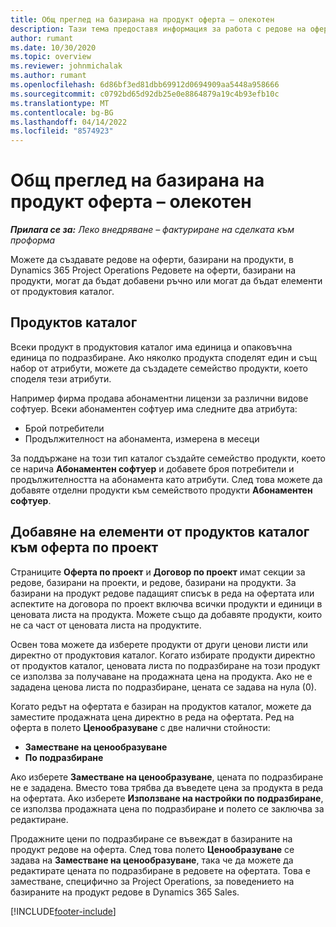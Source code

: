```yaml
---
title: Общ преглед на базирана на продукт оферта – олекотен
description: Тази тема предоставя информация за работа с редове на оферти, базирани на продукти.
author: rumant
ms.date: 10/30/2020
ms.topic: overview
ms.reviewer: johnmichalak
ms.author: rumant
ms.openlocfilehash: 6d86bf3ed81dbb69912d0694909aa5448a958666
ms.sourcegitcommit: c0792bd65d92db25e0e8864879a19c4b93efb10c
ms.translationtype: MT
ms.contentlocale: bg-BG
ms.lasthandoff: 04/14/2022
ms.locfileid: "8574923"
---
```

# <a name="product-based-quote-lines-overview---lite"></a>Общ преглед на базирана на продукт оферта – олекотен

_**Прилага се за:** Леко внедряване – фактуриране на сделката към проформа_

Можете да създавате редове на оферти, базирани на продукти, в Dynamics 365 Project Operations Редовете на оферти, базирани на продукти, могат да бъдат добавени ръчно или могат да бъдат елементи от продуктовия каталог.

## <a name="product-catalog"></a>Продуктов каталог

Всеки продукт в продуктовия каталог има единица и опаковъчна единица по подразбиране. Ако няколко продукта споделят един и същ набор от атрибути, можете да създадете семейство продукти, което споделя тези атрибути. 

Например фирма продава абонаментни лицензи за различни видове софтуер. Всеки абонаментен софтуер има следните два атрибута:

- Брой потребители
- Продължителност на абонамента, измерена в месеци

За поддържане на този тип каталог създайте семейство продукти, което се нарича **Абонаментен софтуер** и добавете броя потребители и продължителността на абонамента като атрибути. След това можете да добавяте отделни продукти към семейството продукти **Абонаментен софтуер**.

## <a name="add-product-catalog-items-to-a-project-quote"></a>Добавяне на елементи от продуктов каталог към оферта по проект

Страниците **Оферта по проект** и **Договор по проект** имат секции за редове, базирани на проекти, и редове, базирани на продукти. За базирани на продукт редове падащият списък в реда на офертата или аспектите на договора по проект включва всички продукти и единици в ценовата листа на продукта. Можете също да добавяте продукти, които не са част от ценовата листа на продуктите.

Освен това можете да изберете продукти от други ценови листи или директно от продуктовия каталог. Когато избирате продукти директно от продуктов каталог, ценовата листа по подразбиране на този продукт се използва за получаване на продажната цена на продукта. Ако не е зададена ценова листа по подразбиране, цената се задава на нула (0).

Когато редът на офертата е базиран на продуктов каталог, можете да заместите продажната цена директно в реда на офертата. Ред на оферта в полето **Ценообразуване** с две налични стойности:

- **Заместване на ценообразуване**
- **По подразбиране**

Ако изберете **Заместване на ценообразуване**, цената по подразбиране не е зададена. Вместо това трябва да въведете цена за продукта в реда на офертата. Ако изберете **Използване на настройки по подразбиране**, се използва продажната цена по подразбиране и полето се заключва за редактиране.

Продажните цени по подразбиране се въвеждат в базираните на продукт редове на оферта. След това полето **Ценообразуване** се задава на **Заместване на ценообразуване**, така че да можете да редактирате цената по подразбиране в редовете на офертата. Това е заместване, специфично за Project Operations, за поведението на базираните на продукт редове в Dynamics 365 Sales.


[!INCLUDE[footer-include](../../includes/footer-banner.md)]